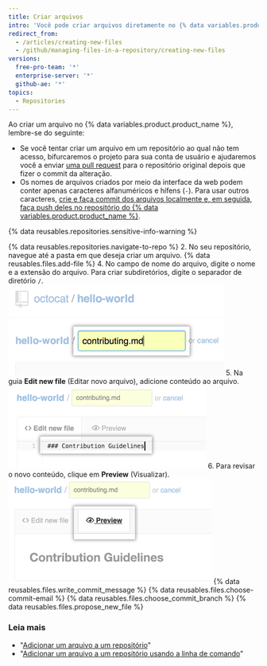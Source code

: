 ```yaml
---
title: Criar arquivos
intro: 'Você pode criar arquivos diretamente no {% data variables.product.product_name %} em qualquer repositório no qual tenha acesso de gravação.'
redirect_from:
  - /articles/creating-new-files
  - /github/managing-files-in-a-repository/creating-new-files
versions:
  free-pro-team: '*'
  enterprise-server: '*'
  github-ae: '*'
topics:
  - Repositories
---
```

Ao criar um arquivo no {% data variables.product.product_name %}, lembre-se do seguinte:

- Se você tentar criar um arquivo em um repositório ao qual não tem acesso, bifurcaremos o projeto para sua conta de usuário e ajudaremos você a enviar [uma pull request](/articles/about-pull-requests) para o repositório original depois que fizer o commit da alteração.
- Os nomes de arquivos criados por meio da interface da web podem conter apenas caracteres alfanuméricos e hífens (`-`). Para usar outros caracteres, [crie e faça commit dos arquivos localmente e, em seguida, faça push deles no repositório do {% data variables.product.product_name %}](/articles/adding-a-file-to-a-repository-using-the-command-line).

{% data reusables.repositories.sensitive-info-warning %}

{% data reusables.repositories.navigate-to-repo %}
2. No seu repositório, navegue até a pasta em que deseja criar um arquivo.
{% data reusables.files.add-file %}
4. No campo de nome do arquivo, digite o nome e a extensão do arquivo. Para criar subdiretórios, digite o separador de diretório `/`. ![Nome do novo arquivo](/assets/images/help/repository/new-file-name.png)
5. Na guia **Edit new file** (Editar novo arquivo), adicione conteúdo ao arquivo. ![Conteúdo no novo arquivo](/assets/images/help/repository/new-file-content.png)
6. Para revisar o novo conteúdo, clique em **Preview** (Visualizar). ![Botão New file preview (Visualização de novo arquivo)](/assets/images/help/repository/new-file-preview.png)
{% data reusables.files.write_commit_message %}
{% data reusables.files.choose-commit-email %}
{% data reusables.files.choose_commit_branch %}
{% data reusables.files.propose_new_file %}

### Leia mais

- "[Adicionar um arquivo a um repositório](/articles/adding-a-file-to-a-repository)"
- "[Adicionar um arquivo a um repositório usando a linha de comando](/articles/adding-a-file-to-a-repository-using-the-command-line)"
